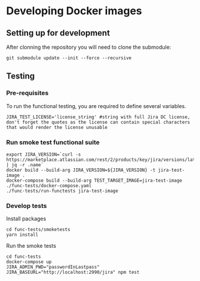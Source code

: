 # Developing Docker images

## Setting up for development

After clonning the repository you will need to clone the submodule:

```
git submodule update --init --force --recursive
```

## Testing

### Pre-requisites

To run the functional testing, you are required to define several variables.

```
JIRA_TEST_LICENSE='license_string' #string with full Jira DC license, don't forget the quotes as the license can contain special characters that would render the license unusable
```

### Run smoke test functional suite


```
export JIRA_VERSION=`curl -s https://marketplace.atlassian.com/rest/2/products/key/jira/versions/latest | jq -r .name`
docker build --build-arg JIRA_VERSION=${JIRA_VERSION} -t jira-test-image .
docker-compose build --build-arg TEST_TARGET_IMAGE=jira-test-image ./func-tests/docker-compose.yaml
./func-tests/run-functests jira-test-image
```

### Develop tests

Install packages

```
cd func-tests/smoketests
yarn install
```

Run the smoke tests

```
cd func-tests
docker-compose up
JIRA_ADMIN_PWD="passwordInLastpass" JIRA_BASEURL="http://localhost:2990/jira" npm test
```
